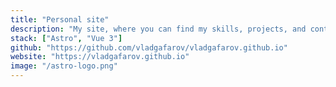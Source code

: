 ```yaml
---
title: "Personal site"
description: "My site, where you can find my skills, projects, and contact information. You are here right now!"
stack: ["Astro", "Vue 3"]
github: "https://github.com/vladgafarov/vladgafarov.github.io"
website: "https://vladgafarov.github.io"
image: "/astro-logo.png"
---
```

